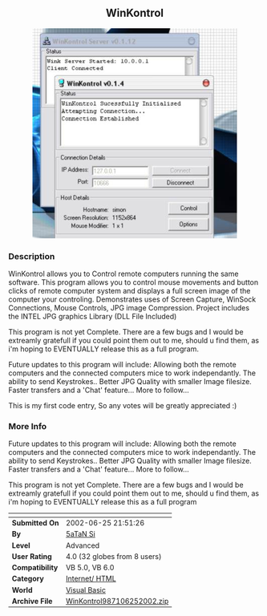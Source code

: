 ﻿<div align="center">

## WinKontrol

<img src="PIC20026251718575525.jpg">
</div>

### Description

WinKontrol allows you to Control remote computers running the same software. This program allows you to control mouse movements and button clicks of remote computer system and displays a full screen image of the computer your controling. Demonstrates uses of Screen Capture, WinSock Connections, Mouse Controls, JPG image Compression. Project includes the INTEL JPG graphics Library (DLL File Included)

This program is not yet Complete. There are a few bugs and I would be extreamly gratefull if you could point them out to me, should u find them, as i'm hoping to EVENTUALLY release this as a full program.

Future updates to this program will include: Allowing both the remote computers and the connected computers mice to work independantly. The ability to send Keystrokes.. Better JPG Quality with smaller Image filesize. Faster transfers and a 'Chat' feature... More to follow...

This is my first code entry, So any votes will be greatly appreciated :)
 
### More Info
 
Future updates to this program will include: Allowing both the remote computers and the connected computers mice to work independantly. The ability to send Keystrokes.. Better JPG Quality with smaller Image filesize. Faster transfers and a 'Chat' feature... More to follow...

This program is not yet Complete. There are a few bugs and I would be extreamly gratefull if you could point them out to me, should u find them, as i'm hoping to EVENTUALLY release this as a full program


<span>             |<span>
---                |---
**Submitted On**   |2002-06-25 21:51:26
**By**             |[5aTaN Si](https://github.com/Planet-Source-Code/PSCIndex/blob/master/ByAuthor/5atan-si.md)
**Level**          |Advanced
**User Rating**    |4.0 (32 globes from 8 users)
**Compatibility**  |VB 5\.0, VB 6\.0
**Category**       |[Internet/ HTML](https://github.com/Planet-Source-Code/PSCIndex/blob/master/ByCategory/internet-html__1-34.md)
**World**          |[Visual Basic](https://github.com/Planet-Source-Code/PSCIndex/blob/master/ByWorld/visual-basic.md)
**Archive File**   |[WinKontrol987106252002\.zip](https://github.com/Planet-Source-Code/5atan-si-winkontrol__1-36269/archive/master.zip)








